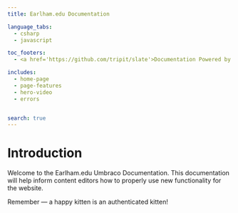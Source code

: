 ```yaml
---
title: Earlham.edu Documentation

language_tabs:
  - csharp
  - javascript

toc_footers:
  - <a href='https://github.com/tripit/slate'>Documentation Powered by Slate</a>

includes:
  - home-page
  - page-features
  - hero-video
  - errors


search: true
---
```


# Introduction

Welcome to the Earlham.edu Umbraco Documentation. This documentation will help inform content editors how to properly use new functionality for the website.

<aside class="success">
Remember — a happy kitten is an authenticated kitten!
</aside>
